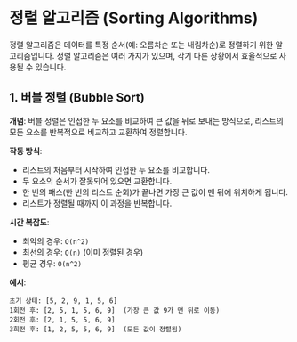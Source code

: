 # 정렬 알고리즘 (Sorting Algorithms)

정렬 알고리즘은 데이터를 특정 순서(예: 오름차순 또는 내림차순)로 정렬하기 위한 알고리즘입니다. 정렬 알고리즘은 여러 가지가 있으며, 각기 다른 상황에서 효율적으로 사용될 수 있습니다.

## 1. 버블 정렬 (Bubble Sort)
**개념**: 버블 정렬은 인접한 두 요소를 비교하여 큰 값을 뒤로 보내는 방식으로, 리스트의 모든 요소를 반복적으로 비교하고 교환하여 정렬합니다.

**작동 방식**:
- 리스트의 처음부터 시작하여 인접한 두 요소를 비교합니다.
- 두 요소의 순서가 잘못되어 있으면 교환합니다.
- 한 번의 패스(한 번의 리스트 순회)가 끝나면 가장 큰 값이 맨 뒤에 위치하게 됩니다.
- 리스트가 정렬될 때까지 이 과정을 반복합니다.

**시간 복잡도**:
- 최악의 경우: `O(n^2)`
- 최선의 경우: `O(n)` (이미 정렬된 경우)
- 평균 경우: `O(n^2)`

**예시**:
```plaintext
초기 상태: [5, 2, 9, 1, 5, 6]
1회전 후: [2, 5, 1, 5, 6, 9]  (가장 큰 값 9가 맨 뒤로 이동)
2회전 후: [2, 1, 5, 5, 6, 9]
3회전 후: [1, 2, 5, 5, 6, 9]  (모든 값이 정렬됨)

